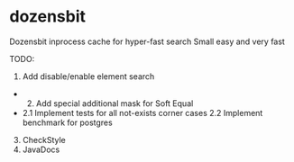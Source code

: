 dozensbit
=========

Dozensbit inprocess cache for hyper-fast search
Small easy and very fast

TODO:
1. Add disable/enable element search
+ 2. Add special additional mask for Soft Equal
+ 2.1 Implement tests for all not-exists corner cases
2.2 Implement benchmark for postgres
3. CheckStyle
4. JavaDocs